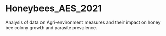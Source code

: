 # Honeybees_AES_2021

Analysis of data on Agri-environment measures and their impact on honey bee colony growth and parasite prevalence.

